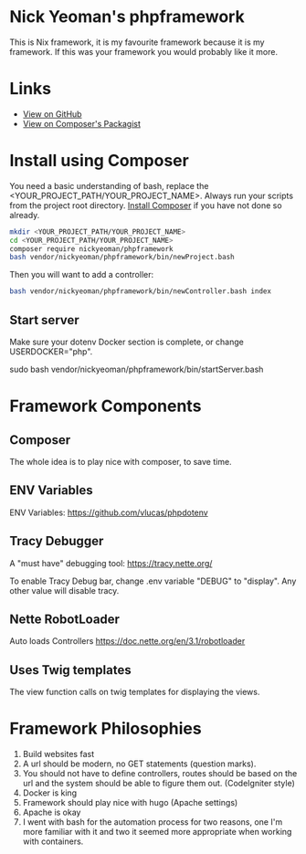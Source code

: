 # Nick Yeoman's phpframework

This is Nix framework, it is my favourite framework because it is my framework.
If this was your framework you would probably like it more.

# Links

* [View on GitHub](https://github.com/nickyeoman/phpframework)
* [View on Composer's Packagist](https://packagist.org/packages/nickyeoman/phpframework)

# Install using Composer

You need a basic understanding of bash, replace the <YOUR_PROJECT_PATH/YOUR_PROJECT_NAME>.
Always run your scripts from the project root directory.
[Install Composer](https://www.nickyeoman.com/blog/php/install-composer-on-ubuntu/) if you have not done so already.

```bash
mkdir <YOUR_PROJECT_PATH/YOUR_PROJECT_NAME>
cd <YOUR_PROJECT_PATH/YOUR_PROJECT_NAME>
composer require nickyeoman/phpframework
bash vendor/nickyeoman/phpframework/bin/newProject.bash
```

Then you will want to add a controller:

```bash
bash vendor/nickyeoman/phpframework/bin/newController.bash index
```

## Start server

Make sure your dotenv Docker section is complete, or change USERDOCKER="php".

sudo bash vendor/nickyeoman/phpframework/bin/startServer.bash


# Framework Components

## Composer

The whole idea is to play nice with composer, to save time.

## ENV Variables

ENV Variables: https://github.com/vlucas/phpdotenv

## Tracy Debugger

A "must have" debugging tool: https://tracy.nette.org/

To enable Tracy Debug bar, change .env variable "DEBUG" to "display".
Any other value will disable tracy.

## Nette RobotLoader

Auto loads Controllers
https://doc.nette.org/en/3.1/robotloader

## Uses Twig templates

The view function calls on twig templates for displaying the views.

# Framework Philosophies

1. Build websites fast
1. A url should be modern, no GET statements (question marks).
1. You should not have to define controllers, routes should be based on the url and the system should be able to figure them out. (CodeIgniter style)
1. Docker is king
1. Framework should play nice with hugo (Apache settings)
1. Apache is okay
1. I went with bash for the automation process for two reasons, one I'm more familiar with it and two it seemed more appropriate when working with containers.
